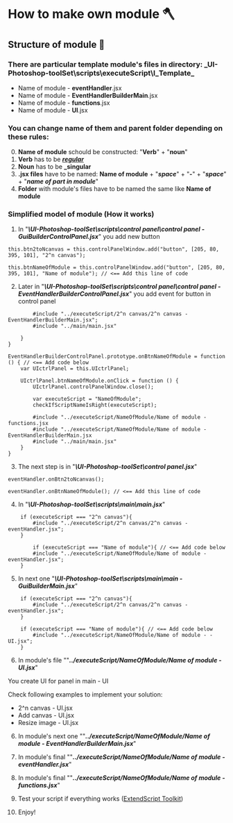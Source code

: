 # How to make own module 🪓

## Structure of module 🧱

### There are particular template module's files in directory: _UI-Photoshop-toolSet\scripts\executeScript\Ι_Template\_

* Name of module - **eventHandler**.jsx
* Name of module - **EventHandlerBuilderMain**.jsx
* Name of module - **functions**.jsx
* Name of module - **UI**.jsx

### You can change name of them and parent folder depending on these rules:

0. **Name of module** schould be constructed: "**Verb**" + "**noun**"
1. **Verb** has to be [**_regular_**](https://conjugator.reverso.net/conjugation-english-verb-debug.html)
2. **Noun** has to be **_singular**
3. **.jsx files** have to be named: **Name of module** + "**_space_**" + "**-**" + "**_space_**" + "**_name of part in module_**"
4. **Folder** with module's files have to be named the same like **Name of module**

### Simplified model of module (How it works)

1. In "**_\UI-Photoshop-toolSet\scripts\control panel\control panel - GuiBuilderControlPanel.jsx_**" you add new button

```
this.btn2toNcanvas = this.controlPanelWindow.add("button", [205, 80, 395, 101], "2^n canvas");

this.btnNameOfModule = this.controlPanelWindow.add("button", [205, 80, 395, 101], "Name of module"); // <== Add this line of code
```

2. Later in "**_\UI-Photoshop-toolSet\scripts\control panel\control panel - EventHandlerBuilderControlPanel.jsx_**" you add event for button in control panel

```
        #include "../executeScript/2^n canvas/2^n canvas - EventHandlerBuilderMain.jsx";
        #include "../main/main.jsx"

    }
}

EventHandlerBuilderControlPanel.prototype.onBtnNameOfModule = function () { // <== Add code below
    var UIctrlPanel = this.UIctrlPanel;

    UIctrlPanel.btnNameOfModule.onClick = function () {
        UIctrlPanel.controlPanelWindow.close();

        var executeScript = "NameOfModule";
        checkIfScriptNameIsRight(executeScript);

        #include "../executeScript/NameOfModule/Name of module - functions.jsx
        #include "../executeScript/NameOfModule/Name of module - EventHandlerBuilderMain.jsx
        #include "../main/main.jsx"
    }
}
```

3. The next step is in "**_\UI-Photoshop-toolSet\control panel.jsx_**"

```
eventHandler.onBtn2toNcanvas();

eventHandler.onBtnNameOfModule(); // <== Add this line of code
```

4. In "**_\UI-Photoshop-toolSet\scripts\main\main.jsx_**"

```
    if (executeScript === "2^n canvas"){
        #include "../executeScript/2^n canvas/2^n canvas - eventHandler.jsx"; 
    }

        if (executeScript === "Name of module"){ // <== Add code below
        #include "../executeScript/NameOfModule/Name of module - eventHandler.jsx"; 
    }
```

5. In next one "**_\UI-Photoshop-toolSet\scripts\main\main - GuiBuilderMain.jsx_**"

```
    if (executeScript === "2^n canvas"){
        #include "../executeScript/2^n canvas/2^n canvas - eventHandler.jsx"; 
    }

    if (executeScript === "Name of module"){ // <== Add code below
        #include "../executeScript/NameOfModule/Name of module - - UI.jsx"; 
    }
```

6. In module's file ""**_../executeScript/NameOfModule/Name of module - UI.jsx_**"

You create UI for panel in main - UI

Check following examples to implement your solution:

* 2^n canvas - UI.jsx
* Add canvas - UI.jsx
* Resize image - UI.jsx

6. In module's next one ""**_../executeScript/NameOfModule/Name of module - EventHandlerBuilderMain.jsx_**"

7. In module's final ""**_../executeScript/NameOfModule/Name of module - eventHandler.jsx_**"

8. In module's final ""**_../executeScript/NameOfModule/Name of module - functions.jsx_**"

9. Test your script if everything works ([ExtendScript Toolkit](https://flylib.com/books/en/1.513.1.60/1/))

10. Enjoy!